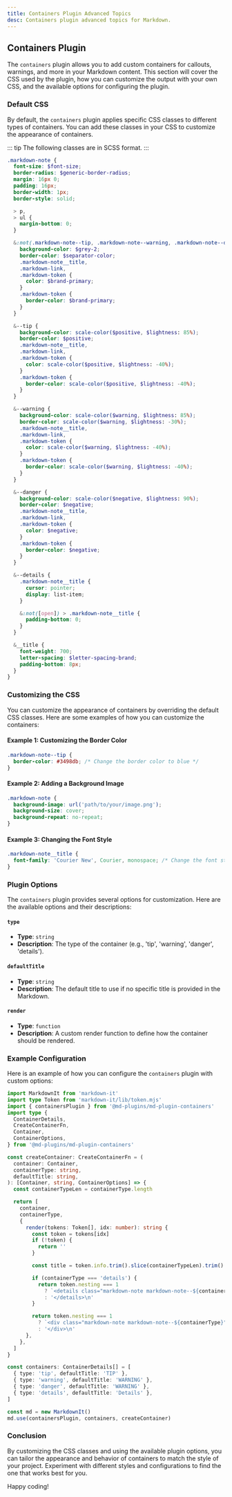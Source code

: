 ```yaml
---
title: Containers Plugin Advanced Topics
desc: Containers plugin advanced topics for Markdown.
---
```


## Containers Plugin

The `containers` plugin allows you to add custom containers for callouts, warnings, and more in your Markdown content. This section will cover the CSS used by the plugin, how you can customize the output with your own CSS, and the available options for configuring the plugin.

### Default CSS

By default, the `containers` plugin applies specific CSS classes to different types of containers. You can add these classes in your CSS to customize the appearance of containers.

::: tip
The following classes are in SCSS format.
:::

```scss
.markdown-note {
  font-size: $font-size;
  border-radius: $generic-border-radius;
  margin: 16px 0;
  padding: 16px;
  border-width: 1px;
  border-style: solid;

  > p,
  > ul {
    margin-bottom: 0;
  }

  &:not(.markdown-note--tip, .markdown-note--warning, .markdown-note--danger) {
    background-color: $grey-2;
    border-color: $separator-color;
    .markdown-note__title,
    .markdown-link,
    .markdown-token {
      color: $brand-primary;
    }
    .markdown-token {
      border-color: $brand-primary;
    }
  }

  &--tip {
    background-color: scale-color($positive, $lightness: 85%);
    border-color: $positive;
    .markdown-note__title,
    .markdown-link,
    .markdown-token {
      color: scale-color($positive, $lightness: -40%);
    }
    .markdown-token {
      border-color: scale-color($positive, $lightness: -40%);
    }
  }

  &--warning {
    background-color: scale-color($warning, $lightness: 85%);
    border-color: scale-color($warning, $lightness: -30%);
    .markdown-note__title,
    .markdown-link,
    .markdown-token {
      color: scale-color($warning, $lightness: -40%);
    }
    .markdown-token {
      border-color: scale-color($warning, $lightness: -40%);
    }
  }

  &--danger {
    background-color: scale-color($negative, $lightness: 90%);
    border-color: $negative;
    .markdown-note__title,
    .markdown-link,
    .markdown-token {
      color: $negative;
    }
    .markdown-token {
      border-color: $negative;
    }
  }

  &--details {
    .markdown-note__title {
      cursor: pointer;
      display: list-item;
    }

    &:not([open]) > .markdown-note__title {
      padding-bottom: 0;
    }
  }

  &__title {
    font-weight: 700;
    letter-spacing: $letter-spacing-brand;
    padding-bottom: 8px;
  }
}
```

### Customizing the CSS

You can customize the appearance of containers by overriding the default CSS classes. Here are some examples of how you can customize the containers:

#### Example 1: Customizing the Border Color

```css
.markdown-note--tip {
  border-color: #3498db; /* Change the border color to blue */
}
```

#### Example 2: Adding a Background Image

```css
.markdown-note {
  background-image: url('path/to/your/image.png');
  background-size: cover;
  background-repeat: no-repeat;
}
```

#### Example 3: Changing the Font Style

```css
.markdown-note__title {
  font-family: 'Courier New', Courier, monospace; /* Change the font style */
}
```

### Plugin Options

The `containers` plugin provides several options for customization. Here are the available options and their descriptions:

#### `type`

- **Type**: `string`
- **Description**: The type of the container (e.g., 'tip', 'warning', 'danger', 'details').

#### `defaultTitle`

- **Type**: `string`
- **Description**: The default title to use if no specific title is provided in the Markdown.

#### `render`

- **Type**: `function`
- **Description**: A custom render function to define how the container should be rendered.

### Example Configuration

Here is an example of how you can configure the `containers` plugin with custom options:

```typescript
import MarkdownIt from 'markdown-it'
import type Token from 'markdown-it/lib/token.mjs'
import { containersPlugin } from '@md-plugins/md-plugin-containers'
import type {
  ContainerDetails,
  CreateContainerFn,
  Container,
  ContainerOptions,
} from '@md-plugins/md-plugin-containers'

const createContainer: CreateContainerFn = (
  container: Container,
  containerType: string,
  defaultTitle: string,
): [Container, string, ContainerOptions] => {
  const containerTypeLen = containerType.length

  return [
    container,
    containerType,
    {
      render(tokens: Token[], idx: number): string {
        const token = tokens[idx]
        if (!token) {
          return ''
        }

        const title = token.info.trim().slice(containerTypeLen).trim() || defaultTitle

        if (containerType === 'details') {
          return token.nesting === 1
            ? `<details class="markdown-note markdown-note--${containerType}"><summary class="markdown-note__title">${title}</summary>\n`
            : '</details>\n'
        }

        return token.nesting === 1
          ? `<div class="markdown-note markdown-note--${containerType}"><p class="markdown-note__title">${title}</p>\n`
          : '</div>\n'
      },
    },
  ]
}

const containers: ContainerDetails[] = [
  { type: 'tip', defaultTitle: 'TIP' },
  { type: 'warning', defaultTitle: 'WARNING' },
  { type: 'danger', defaultTitle: 'WARNING' },
  { type: 'details', defaultTitle: 'Details' },
]

const md = new MarkdownIt()
md.use(containersPlugin, containers, createContainer)
```

### Conclusion

By customizing the CSS classes and using the available plugin options, you can tailor the appearance and behavior of containers to match the style of your project. Experiment with different styles and configurations to find the one that works best for you.

Happy coding!
